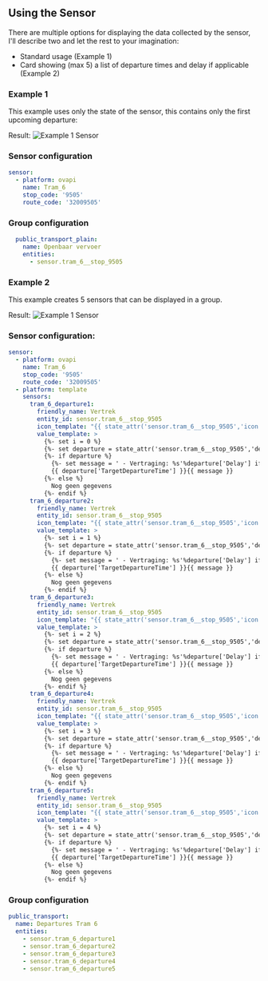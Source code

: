 
## Using the Sensor

There are multiple options for displaying the data collected by the sensor, I'll describe two and let the rest to your imagination:
- Standard usage (Example 1)
- Card showing (max 5) a list of departure times and delay if applicable (Example 2)


### Example 1

This example uses only the state of the sensor, this contains only the first upcoming departure:

Result:
![Example 1 Sensor](https://github.com/Paul-dH/Home-Assisant-Sensor-OvApi/blob/master/resources/img/screen-1.png)

### Sensor configuration

 ```yaml
 sensor:
   - platform: ovapi
     name: Tram_6
     stop_code: '9505'
     route_code: '32009505'
 ```

### Group configuration

```yaml
  public_transport_plain:
    name: Openbaar vervoer
    entities:
      - sensor.tram_6__stop_9505
```

### Example 2

This example creates 5 sensors that can be displayed in a group.

Result:
![Example 1 Sensor](https://github.com/Paul-dH/Home-Assisant-Sensor-OvApi/blob/master/resources/img/screen-2.png)

### Sensor configuration:

```yaml
sensor:
  - platform: ovapi
    name: Tram_6
    stop_code: '9505'
    route_code: '32009505'
  - platform: template
    sensors:
      tram_6_departure1:
        friendly_name: Vertrek
        entity_id: sensor.tram_6__stop_9505
        icon_template: "{{ state_attr('sensor.tram_6__stop_9505','icon') }}"
        value_template: >
          {%- set i = 0 %}
          {%- set departure = state_attr('sensor.tram_6__stop_9505','departures')[i] if state_attr('sensor.tram_6__stop_9505','departures')[i] is defined else None %}
          {%- if departure %}
            {%- set message = ' - Vertraging: %s'%departure['Delay'] if departure['Delay'] | int > 0 else '' %}
            {{ departure['TargetDepartureTime'] }}{{ message }}
          {%- else %}
            Nog geen gegevens
          {%- endif %}
      tram_6_departure2:
        friendly_name: Vertrek
        entity_id: sensor.tram_6__stop_9505
        icon_template: "{{ state_attr('sensor.tram_6__stop_9505','icon') }}"
        value_template: >
          {%- set i = 1 %}
          {%- set departure = state_attr('sensor.tram_6__stop_9505','departures')[i] if state_attr('sensor.tram_6__stop_9505','departures')[i] is defined else None %}
          {%- if departure %}
            {%- set message = ' - Vertraging: %s'%departure['Delay'] if departure['Delay'] | int > 0 else '' %}
            {{ departure['TargetDepartureTime'] }}{{ message }}
          {%- else %}
            Nog geen gegevens
          {%- endif %}
      tram_6_departure3:
        friendly_name: Vertrek
        entity_id: sensor.tram_6__stop_9505
        icon_template: "{{ state_attr('sensor.tram_6__stop_9505','icon') }}"
        value_template: >
          {%- set i = 2 %}
          {%- set departure = state_attr('sensor.tram_6__stop_9505','departures')[i] if state_attr('sensor.tram_6__stop_9505','departures')[i] is defined else None %}
          {%- if departure %}
            {%- set message = ' - Vertraging: %s'%departure['Delay'] if departure['Delay'] | int > 0 else '' %}
            {{ departure['TargetDepartureTime'] }}{{ message }}
          {%- else %}
            Nog geen gegevens
          {%- endif %}
      tram_6_departure4:
        friendly_name: Vertrek
        entity_id: sensor.tram_6__stop_9505
        icon_template: "{{ state_attr('sensor.tram_6__stop_9505','icon') }}"
        value_template: >
          {%- set i = 3 %}
          {%- set departure = state_attr('sensor.tram_6__stop_9505','departures')[i] if state_attr('sensor.tram_6__stop_9505','departures')[i] is defined else None %}
          {%- if departure %}
            {%- set message = ' - Vertraging: %s'%departure['Delay'] if departure['Delay'] | int > 0 else '' %}
            {{ departure['TargetDepartureTime'] }}{{ message }}
          {%- else %}
            Nog geen gegevens
          {%- endif %}
      tram_6_departure5:
        friendly_name: Vertrek
        entity_id: sensor.tram_6__stop_9505
        icon_template: "{{ state_attr('sensor.tram_6__stop_9505','icon') }}"
        value_template: >
          {%- set i = 4 %}
          {%- set departure = state_attr('sensor.tram_6__stop_9505','departures')[i] if state_attr('sensor.tram_6__stop_9505','departures')[i] is defined else None %}
          {%- if departure %}
            {%- set message = ' - Vertraging: %s'%departure['Delay'] if departure['Delay'] | int > 0 else '' %}
            {{ departure['TargetDepartureTime'] }}{{ message }}
          {%- else %}
            Nog geen gegevens
          {%- endif %}
```

### Group configuration
```yaml
public_transport:
  name: Departures Tram 6
  entities:
    - sensor.tram_6_departure1
    - sensor.tram_6_departure2
    - sensor.tram_6_departure3
    - sensor.tram_6_departure4
    - sensor.tram_6_departure5
```
